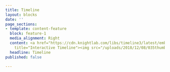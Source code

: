 ```yaml
---
title: Timeline
layout: blocks
date: ''
page_sections:
- template: content-feature
  block: feature-1
  media_alignment: Right
  content: <a href="https://cdn.knightlab.com/libs/timeline3/latest/embed/index.html?source=1erbmO_us4olt10zRy9Q5I8h_qhUMKQQp_akHhLoSNjo&amp;font=Default&amp;lang=en&amp;initial_zoom=2&amp;height=650"
    title="Interactive Timeline"><img src="/uploads/2018/12/08/035thumb.jpg"></a>
  headline: Timeline
published: false

---
```

